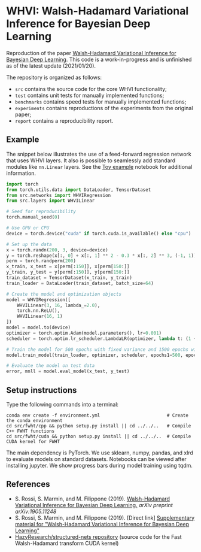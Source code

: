 # WHVI: Walsh-Hadamard Variational Inference for Bayesian Deep Learning

Reproduction of the paper [Walsh-Hadamard Variational Inference for Bayesian Deep Learning](https://proceedings.neurips.cc//paper/2020/hash/6df182582740607da754e4515b70e32d-Abstract.html).
This code is a work-in-progress and is unfinished as of the latest update (2021/01/20).

The repository is organized as follows:
* `src` contains the source code for the core WHVI functionality;
* `test` contains unit tests for manually implemented functions;
* `benchmarks` contains speed tests for manually implemented functions;
* `experiments` contains reproductions of the experiments from the original paper;
* `report` contains a reproducibility report.

## Example
The snippet below illustrates the use of a feed-forward regression network that uses WHVI layers.
It also is possible to seamlessly add standard modules like `nn.Linear` layers.
See the [Toy example](./experiments/Toy%20example.ipynb) notebook for additional information.

```python
import torch
from torch.utils.data import DataLoader, TensorDataset
from src.networks import WHVIRegression
from src.layers import WHVILinear

# Seed for reproducibility
torch.manual_seed(0)

# Use GPU or CPU
device = torch.device("cuda" if torch.cuda.is_available() else "cpu")

# Set up the data
x = torch.randn(200, 3, device=device)
y = torch.reshape(x[:, 0] + x[:, 1] ** 2 - 0.3 * x[:, 2] ** 3, (-1, 1))
perm = torch.randperm(200)
x_train, x_test = x[perm[:150]], x[perm[150:]]
y_train, y_test = y[perm[:150]], y[perm[150:]]
train_dataset = TensorDataset(x_train, y_train)
train_loader = DataLoader(train_dataset, batch_size=64)

# Create the model and optimization objects
model = WHVIRegression([
    WHVILinear(3, 16, lambda_=2.0),
    torch.nn.ReLU(),
    WHVILinear(16, 1)
])
model = model.to(device)
optimizer = torch.optim.Adam(model.parameters(), lr=0.001)
scheduler = torch.optim.lr_scheduler.LambdaLR(optimizer, lambda t: (1 + 0.0005 * t) ** (-0.3))

# Train the model for 500 epochs with fixed variance and 1500 epochs with optimized variance
model.train_model(train_loader, optimizer, scheduler, epochs1=500, epochs2=1500)

# Evaluate the model on test data
error, mnll = model.eval_model(x_test, y_test)
```

## Setup instructions
Type the following commands into a terminal:
```
conda env create -f environment.yml                         # Create the conda environment
cd src/fwht/cpp && python setup.py install || cd ../../..   # Compile C++ FWHT functions
cd src/fwht/cuda && python setup.py install || cd ../../..  # Compile CUDA kernel for FWHT
```
The main dependency is PyTorch.
We use sklearn, numpy, pandas, and xlrd to evaluate models on standard datasets.
Notebooks can be viewed after installing jupyter.
We show progress bars during model training using tqdm.


## References
* S. Rossi, S. Marmin, and M. Filippone (2019). [Walsh-Hadamard Variational Inference for Bayesian Deep Learning.](https://arxiv.org/abs/1905.11248) *arXiv preprint arXiv:1905.11248*  
* S. Rossi, S. Marmin, and M. Filippone (2019). \[Direct link\] [Supplementary material for "Walsh-Hadamard Variational Inference for Bayesian Deep Learning"](https://www.eurecom.fr/fr/publication/6398/download/data-publi-6398.pdf)
* [HazyResearch/structured-nets repository](https://github.com/HazyResearch/structured-nets/tree/master/pytorch) (source code for the Fast Walsh-Hadamard transform CUDA kernel)